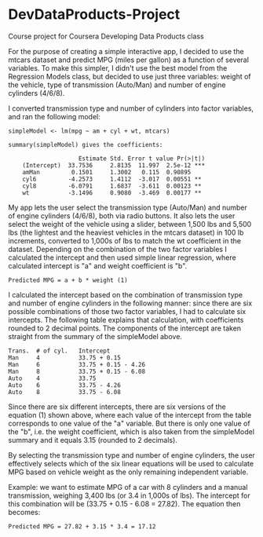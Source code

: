 # DevDataProducts-Project

Course project for Coursera Developing Data Products class

For the purpose of creating a simple interactive app, I decided to use the mtcars dataset and predict MPG (miles per gallon) as a function of several variables. To make this simpler, I didn't use the best model from the Regression Models class, but decided to use just three variables: weight of the vehicle, type of transmission (Auto/Man) and number of engine cylinders (4/6/8).
    
I converted transmission type and number of cylinders into factor variables, and ran the following model:
    
    simpleModel <- lm(mpg ~ am + cyl + wt, mtcars)
    
    summary(simpleModel) gives the coefficients:
    
                        Estimate Std. Error t value Pr(>|t|)    
        (Intercept)  33.7536     2.8135  11.997  2.5e-12 ***
        amMan         0.1501     1.3002   0.115  0.90895    
        cyl6         -4.2573     1.4112  -3.017  0.00551 ** 
        cyl8         -6.0791     1.6837  -3.611  0.00123 ** 
        wt           -3.1496     0.9080  -3.469  0.00177 ** 
    
My app lets the user select the transmission type (Auto/Man) and number of engine cylinders (4/6/8), both via radio          buttons. It also lets the user select the weight of the vehicle using a slider, between 1,500 lbs and 5,500 lbs (the lightest and the heaviest vehicles in the mtcars dataset) in 100 lb increments, converted to 1,000s of lbs to match the wt coefficient in the dataset. Depending on the combination of the two factor variables I calculated the intercept and then used simple linear regression, where calculated intercept is "a" and weight coefficient is "b".
    
    Predicted MPG = a + b * weight (1)
    
I calculated the intercept based on the combination of transmission type and number of engine cylinders in the following manner: since there are six possible combinations of those two factor variables, I had to calculate six intercepts. The following table explains that calculation, with coefficients rounded to 2 decimal points. The components of the intercept are taken straight from the summary of the simpleModel above.
    
    Trans.	# of cyl. 	Intercept
    Man	    4	        33.75 + 0.15
    Man	    6       	33.75 + 0.15 - 4.26
    Man	    8	        33.75 + 0.15 - 6.08
    Auto	4	        33.75
    Auto	6	        33.75 - 4.26
    Auto	8	        33.75 - 6.08

Since there are six different intercepts, there are six versions of the equation (1) shown above, where each value of the intercept from the table corresponds to one value of the "a" variable. But there is only one value of the "b", i.e. the weight coefficient, which is also taken from the simpleModel summary and it equals 3.15 (rounded to 2 decimals).

By selecting the transmission type and number of engine cylinders, the user effectively selects which of the six linear equations will be used to calculate MPG based on vehicle weight as the only remaining independent variable.

Example: we want to estimate MPG of a car with 8 cylinders and a manual transmission, weighing 3,400 lbs (or 3.4 in 1,000s of lbs). The intercept for this combination will be (33.75 + 0.15 - 6.08 = 27.82). The equation then becomes:

    Predicted MPG = 27.82 + 3.15 * 3.4 = 17.12
